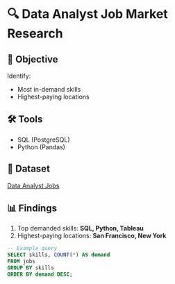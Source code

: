 # 🔍 Data Analyst Job Market Research  

## 🎯 **Objective**  
Identify:  
- Most in-demand skills  
- Highest-paying locations  

## 🛠 **Tools**  
- SQL (PostgreSQL)  
- Python (Pandas)  

## 📂 **Dataset**  
[Data Analyst Jobs](https://www.kaggle.com/datasets/andrewmvd/data-analyst-jobs)  

## 📊 **Findings**  
1. Top demanded skills: **SQL, Python, Tableau**  
2. Highest-paying locations: **San Francisco, New York**  

```sql
-- Example query
SELECT skills, COUNT(*) AS demand 
FROM jobs 
GROUP BY skills 
ORDER BY demand DESC;